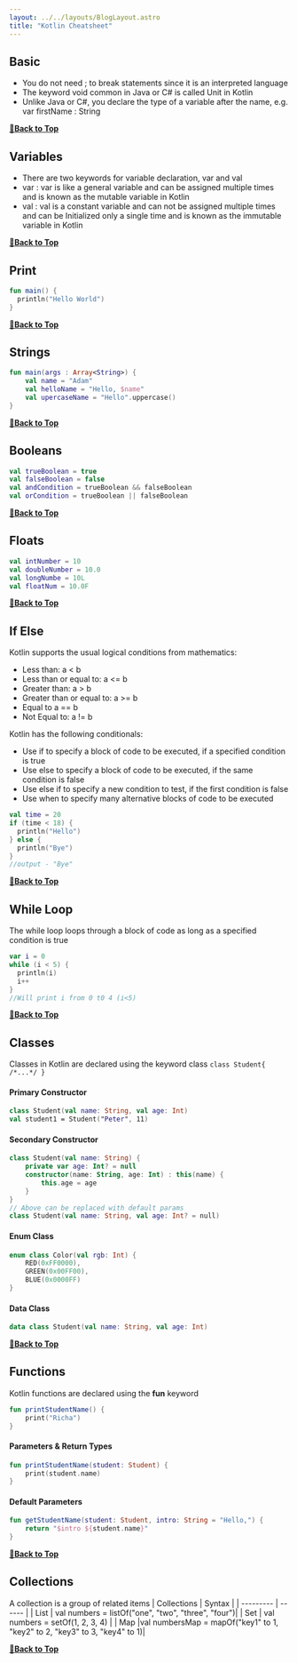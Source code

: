 ```yaml
---
layout: ../../layouts/BlogLayout.astro
title: "Kotlin Cheatsheet"
---
```


## Basic 
- You do not need ; to break statements since it is an interpreted language
- The keyword void common in Java or C# is called Unit in Kotlin
- Unlike Java or C#, you declare the type of a variable after the name, e.g. var firstName : String

**[🔼Back to Top](#table-of-contents)**

## Variables
- There are two keywords for variable declaration, var and val
- var : var is like a general variable and can be assigned multiple times and is known as the mutable variable in Kotlin
- val : val is a constant variable and can not be assigned multiple times and can be Initialized only a single time and is known as the immutable variable in Kotlin
 
**[🔼Back to Top](#table-of-contents)**

## Print
```kotlin
fun main() {
  println("Hello World")
}
```
**[🔼Back to Top](#table-of-contents)**

## Strings
```kotlin
fun main(args : Array<String>) {
    val name = "Adam"
    val helloName = "Hello, $name"
    val upercaseName = "Hello".uppercase()
}
```
**[🔼Back to Top](#table-of-contents)**

## Booleans
```kotlin
val trueBoolean = true
val falseBoolean = false
val andCondition = trueBoolean && falseBoolean
val orCondition = trueBoolean || falseBoolean
```
**[🔼Back to Top](#table-of-contents)**

## Floats
```kotlin
val intNumber = 10
val doubleNumber = 10.0
val longNumbe = 10L
val floatNum = 10.0F
```
**[🔼Back to Top](#table-of-contents)**

## If Else
Kotlin supports the usual logical conditions from mathematics:

- Less than: a < b
- Less than or equal to: a <= b
- Greater than: a > b
- Greater than or equal to: a >= b
- Equal to a == b
- Not Equal to: a != b

Kotlin has the following conditionals:

- Use if to specify a block of code to be executed, if a specified condition is true
- Use else to specify a block of code to be executed, if the same condition is false
- Use else if to specify a new condition to test, if the first condition is false
- Use when to specify many alternative blocks of code to be executed

```kotlin
val time = 20
if (time < 18) {
  println("Hello")
} else {
  println("Bye")
}
//output - "Bye"
```
**[🔼Back to Top](#table-of-contents)**

## While Loop
The while loop loops through a block of code as long as a specified condition is true
```kotlin
var i = 0
while (i < 5) {
  println(i)
  i++
} 
//Will print i from 0 t0 4 (i<5)
```
**[🔼Back to Top](#table-of-contents)**

## Classes
Classes in Kotlin are declared using the keyword class
```class Student{ /*...*/ }```


#### Primary Constructor
```kotlin
class Student(val name: String, val age: Int)
val student1 = Student("Peter", 11)
```

#### Secondary Constructor
```kotlin
class Student(val name: String) {
    private var age: Int? = null
    constructor(name: String, age: Int) : this(name) {
        this.age = age
    }
}
// Above can be replaced with default params
class Student(val name: String, val age: Int? = null)
```

#### Enum Class
```kotlin
enum class Color(val rgb: Int) {
    RED(0xFF0000),
    GREEN(0x00FF00),
    BLUE(0x0000FF)
}
```
#### Data Class
```kotlin
data class Student(val name: String, val age: Int)
```
**[🔼Back to Top](#table-of-contents)**

## Functions
Kotlin functions are declared using the **fun** keyword
```kotlin
fun printStudentName() {
    print("Richa")
}
```

#### Parameters & Return Types
```kotlin
fun printStudentName(student: Student) {
    print(student.name)
}
```
#### Default Parameters
```kotlin
fun getStudentName(student: Student, intro: String = "Hello,") {
    return "$intro ${student.name}"
}
```
**[🔼Back to Top](#table-of-contents)**

## Collections
A collection is a group of related items
| Collections | Syntax   |
| --------- | ------ |
| List   | val numbers = listOf("one", "two", "three", "four")|
| Set      | val numbers = setOf(1, 2, 3, 4) |
| Map       |val numbersMap = mapOf("key1" to 1, "key2" to 2, "key3" to 3, "key4" to 1)|

**[🔼Back to Top](#table-of-contents)**
